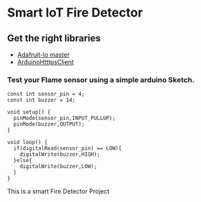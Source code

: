 # Smart IoT Fire Detector
## Get the right libraries 
- [Adafruit-Io master][def]
- [ArduinoHtttpsClient][def2]

### Test your Flame sensor using a simple arduino Sketch.

```
const int sensor_pin = 4;
const int buzzer = 14;

void setup() {
  pinMode(sensor_pin,INPUT_PULLUP);
  pinMode(buzzer,OUTPUT);
}

void loop() {
  if(digitalRead(sensor_pin) == LOW){
    digitalWrite(buzzer,HIGH);
  }else{
    digitalWrite(buzzer,LOW);
  }
}
```

 This is a smart Fire Detector Project


[def]: https://github.com/AronAyub/Smart-IoT-Fire-Detector/blob/main/Adafruit_IO_Arduino-master.zip
[def2]: https://github.com/arduino-libraries/ArduinoHttpClient
